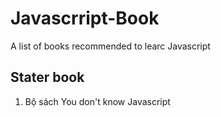 # Javascrript-Book
A list of books recommended to learc Javascript


## Stater book

1. Bộ sách You don't know Javascript
